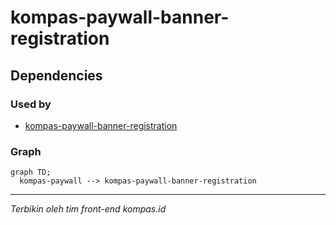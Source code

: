 # kompas-paywall-banner-registration
## Dependencies

### Used by

 - [kompas-paywall-banner-registration](../kompas-paywall-banner-registration/)

### Graph
```mermaid
graph TD;
  kompas-paywall --> kompas-paywall-banner-registration
```

----------------------------------------------

*Terbikin oleh tim front-end kompas.id*
